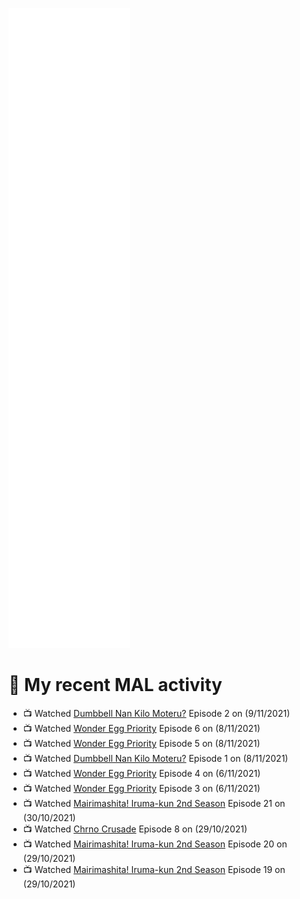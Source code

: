 ![Metrics](https://github.com/noxan-dev/noxan-dev/blob/main/github-metrics.svg)

# 🌸 My recent MAL activity

<!-- MAL_ACTIVITY:start -->

- 📺 Watched [Dumbbell Nan Kilo Moteru?](https://myanimelist.net/anime/39026) Episode 2 on (9/11/2021)
- 📺 Watched [Wonder Egg Priority](https://myanimelist.net/anime/43299) Episode 6 on (8/11/2021)
- 📺 Watched [Wonder Egg Priority](https://myanimelist.net/anime/43299) Episode 5 on (8/11/2021)
- 📺 Watched [Dumbbell Nan Kilo Moteru?](https://myanimelist.net/anime/39026) Episode 1 on (8/11/2021)
- 📺 Watched [Wonder Egg Priority](https://myanimelist.net/anime/43299) Episode 4 on (6/11/2021)
- 📺 Watched [Wonder Egg Priority](https://myanimelist.net/anime/43299) Episode 3 on (6/11/2021)
- 📺 Watched [Mairimashita! Iruma-kun 2nd Season](https://myanimelist.net/anime/41402) Episode 21 on (30/10/2021)
- 📺 Watched [Chrno Crusade](https://myanimelist.net/anime/60) Episode 8 on (29/10/2021)
- 📺 Watched [Mairimashita! Iruma-kun 2nd Season](https://myanimelist.net/anime/41402) Episode 20 on (29/10/2021)
- 📺 Watched [Mairimashita! Iruma-kun 2nd Season](https://myanimelist.net/anime/41402) Episode 19 on (29/10/2021)

<!-- MAL_ACTIVITY:end -->
